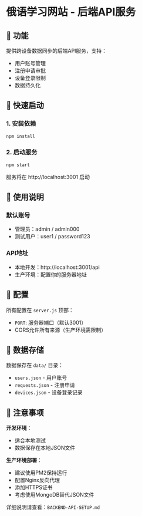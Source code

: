 # 俄语学习网站 - 后端API服务

## 🎯 功能

提供跨设备数据同步的后端API服务，支持：
- 用户账号管理
- 注册申请审批
- 设备登录限制
- 数据持久化

## 🚀 快速启动

### 1. 安装依赖
```bash
npm install
```

### 2. 启动服务
```bash
npm start
```

服务将在 http://localhost:3001 启动

## 📖 使用说明

### 默认账号
- 管理员：admin / admin000
- 测试用户：user1 / password123

### API地址
- 本地开发：http://localhost:3001/api
- 生产环境：配置你的服务器地址

## 🔧 配置

所有配置在 `server.js` 顶部：
- `PORT`: 服务器端口（默认3001）
- CORS允许所有来源（生产环境需限制）

## 💾 数据存储

数据保存在 `data/` 目录：
- `users.json` - 用户账号
- `requests.json` - 注册申请
- `devices.json` - 设备登录记录

## 📝 注意事项

**开发环境**：
- 适合本地测试
- 数据保存在本地JSON文件

**生产环境部署**：
- 建议使用PM2保持运行
- 配置Nginx反向代理
- 添加HTTPS证书
- 考虑使用MongoDB替代JSON文件

详细说明请查看：`BACKEND-API-SETUP.md`

